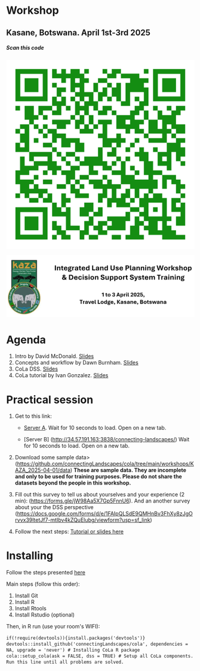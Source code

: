 # Workshop
## Kasane, Botswana. April 1st-3rd 2025

##### *Scan this code*
![QRcode](https://raw.githubusercontent.com/connectingLandscapes/cola/refs/heads/main/workshops/KAZA_2025-04-01/qr-kaza.png)

![banner](https://raw.githubusercontent.com/connectingLandscapes/cola/refs/heads/main/workshops/KAZA_2025-04-01/ebanner.png)


# Agenda

1. Intro by David McDonald. [Slides](https://drive.google.com/open?id=1oAsKZAhw81zyzPKbyS0ehC6fG1ZYir1y&usp=drive_fs)
2. Concepts and workflow by Dawn Burnham. [Slides](https://docs.google.com/presentation/d/1nvz7o9J4YcKl4p9okQ_1BGo8AiVj5awr?rtpof=true&usp=drive_fs)
3. CoLa DSS. [Slides](https://drive.google.com/open?id=1o5YLn2k49cGJCzKHz5ncWYrKj5D4TUuZ&usp=drive_fs)
4. CoLa tutorial by Ivan Gonzalez. [Slides](https://docs.google.com/presentation/d/18iNtXGxe_NAlaNdxGC9xb_OBJrwRIzXI/edit?usp=sharing&ouid=103068293807996405041&rtpof=true&sd=true)


# Practical session

 1. Get to this link:
    - [Server A](http://34.57.99.166:3838/connecting-landscapes/). Wait for 10 seconds to load. Open on a new tab.
    
    - [Server B] (http://34.57.191.163:3838/connecting-landscapes/)  Wait for 10 seconds to load. Open on a new tab.
    
 3. Download some sample data> (https://github.com/connectingLandscapes/cola/tree/main/workshops/KAZA_2025-04-01/data)
    **These are sample data. They are incomplete and only to be used for training purposes. Please do not share the datasets beyond the people in this workshop.**
 4. Fill out this survey to tell us about yourselves and your experience (2 min):
 (https://forms.gle/jW98Aa5X7Gp5FnnU6). And an another survey about your the DSS perspective (https://docs.google.com/forms/d/e/1FAIpQLSdE9QMHnBv3FhXy8zJgOrvvx39ltetJf7-mtIbv4kZQuElubg/viewform?usp=sf_link)
 5. Follow the next steps: [Tutorial or slides here](https://docs.google.com/presentation/d/18iNtXGxe_NAlaNdxGC9xb_OBJrwRIzXI/edit?usp=sharing&ouid=103068293807996405041&rtpof=true&sd=true)


# Installing
Follow the steps presented [here](https://github.com/connectingLandscapes/cola/blob/main/inst/docs/md_cola_install.md)
 
Main steps (follow this order):
1. Install Git
2. Install R
3. Install Rtools
4. Install Rstudio (optional)

Then, in R run (use your room's WIFI):
```
if(!require(devtools)){install.packages('devtools')}
devtools::install_github('connectingLandscapes/cola', dependencies = NA, upgrade = 'never') # Installing CoLa R package
cola::setup_cola(ask = FALSE, dss = TRUE) # Setup all CoLa components. Run this line until all problems are solved.
```
